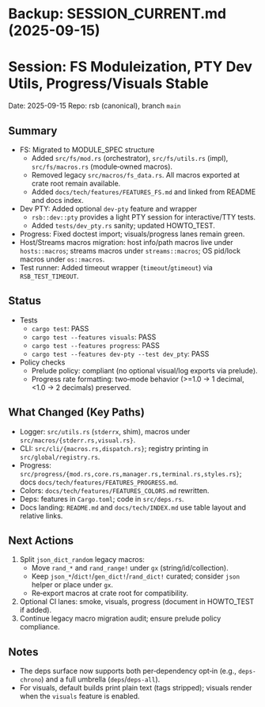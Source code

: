 # Backup: SESSION_CURRENT.md (2025-09-15)

# Session: FS Moduleization, PTY Dev Utils, Progress/Visuals Stable

Date: 2025-09-15
Repo: rsb (canonical), branch `main`

## Summary
- FS: Migrated to MODULE_SPEC structure
  - Added `src/fs/mod.rs` (orchestrator), `src/fs/utils.rs` (impl), `src/fs/macros.rs` (module‑owned macros).
  - Removed legacy `src/macros/fs_data.rs`. All macros exported at crate root remain available.
  - Added `docs/tech/features/FEATURES_FS.md` and linked from README and docs index.
- Dev PTY: Added optional `dev-pty` feature and wrapper
  - `rsb::dev::pty` provides a light PTY session for interactive/TTY tests.
  - Added `tests/dev_pty.rs` sanity; updated HOWTO_TEST.
- Progress: Fixed doctest import; visuals/progress lanes remain green.
- Host/Streams macros migration: host info/path macros live under `hosts::macros`; streams macros under `streams::macros`; OS pid/lock macros under `os::macros`.
- Test runner: Added timeout wrapper (`timeout`/`gtimeout`) via `RSB_TEST_TIMEOUT`.

## Status
- Tests
  - `cargo test`: PASS
  - `cargo test --features visuals`: PASS
  - `cargo test --features progress`: PASS
  - `cargo test --features dev-pty --test dev_pty`: PASS
- Policy checks
  - Prelude policy: compliant (no optional visual/log exports via prelude).
  - Progress rate formatting: two‑mode behavior (>=1.0 → 1 decimal, <1.0 → 2 decimals) preserved.

## What Changed (Key Paths)
- Logger: `src/utils.rs` (`stderrx`, shim), macros under `src/macros/{stderr.rs,visual.rs}`.
- CLI: `src/cli/{macros.rs,dispatch.rs}`; registry printing in `src/global/registry.rs`.
- Progress: `src/progress/{mod.rs,core.rs,manager.rs,terminal.rs,styles.rs}`; docs `docs/tech/features/FEATURES_PROGRESS.md`.
- Colors: `docs/tech/features/FEATURES_COLORS.md` rewritten.
- Deps: features in `Cargo.toml`; code in `src/deps.rs`.
- Docs landing: `README.md` and `docs/tech/INDEX.md` use table layout and relative links.

## Next Actions
1) Split `json_dict_random` legacy macros:
   - Move `rand_*` and `rand_range!` under `gx` (string/id/collection).
   - Keep `json_*`/`dict!`/`gen_dict!`/`rand_dict!` curated; consider `json` helper or place under `gx`.
   - Re‑export macros at crate root for compatibility.
2) Optional CI lanes: smoke, visuals, progress (document in HOWTO_TEST if added).
3) Continue legacy macro migration audit; ensure prelude policy compliance.

## Notes
- The deps surface now supports both per‑dependency opt‑in (e.g., `deps-chrono`) and a full umbrella (`deps`/`deps-all`).
- For visuals, default builds print plain text (tags stripped); visuals render when the `visuals` feature is enabled.
